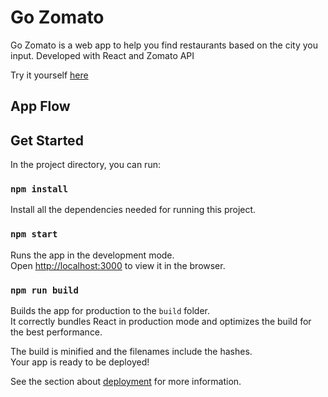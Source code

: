 # Go Zomato

Go Zomato is a web app to help you find restaurants based on the city you input. Developed with React and Zomato API

Try it yourself [here](https://gojek-react-assignment.netlify.app)

## App Flow



## Get Started

In the project directory, you can run:

### `npm install`

Install all the dependencies needed for running this project.

### `npm start`

Runs the app in the development mode.<br />
Open [http://localhost:3000](http://localhost:3000) to view it in the browser.

### `npm run build`

Builds the app for production to the `build` folder.<br />
It correctly bundles React in production mode and optimizes the build for the best performance.

The build is minified and the filenames include the hashes.<br />
Your app is ready to be deployed!

See the section about [deployment](https://facebook.github.io/create-react-app/docs/deployment) for more information.